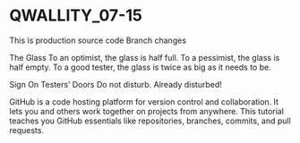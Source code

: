 # QWALLITY_07-15
This is production source code
Branch changes

The Glass
To an optimist, the glass is half full.
To a pessimist, the glass is half empty.
To a good tester, the glass is twice as big as it needs to be.


Sign On Testers’ Doors
Do not disturb. Already disturbed!


GitHub is a code hosting platform for version control and collaboration. It lets you and others work together on projects from anywhere. This tutorial teaches you GitHub essentials like repositories, branches, commits, and pull requests.
